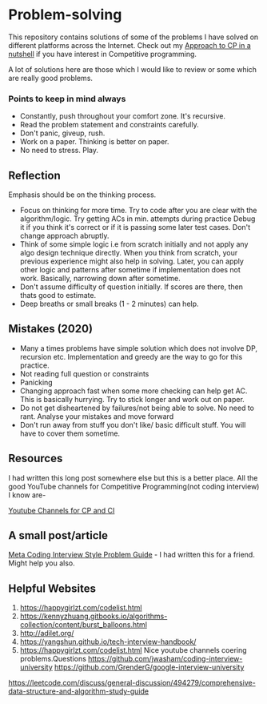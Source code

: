 # Problem-solving
This repository contains solutions of some of the problems I have solved on different platforms across the Internet.
Check out my [Approach to CP in a nutshell](https://github.com/sankalp1999/3rdSem-Data-Structures-Lab#some-thoughts---cp-related) if you have interest in Competitive programming.

A lot of solutions here are those which I would like to review or some which are really good problems.

### Points to keep in mind always
- Constantly, push throughout your comfort zone. It's recursive.
- Read the problem statement and constraints carefully. 
- Don't panic, giveup, rush.
- Work on a paper. Thinking is better on paper.
- No need to stress. Play.

## Reflection
Emphasis should be on the thinking process.
- Focus on thinking for more time. Try to code after you are clear with the algorithm/logic. Try getting ACs in min. attempts during practice 
  Debug it if you think it's correct or if it is passing some later
test cases. Don't change approach abruptly.
- Think of some simple logic i.e from scratch initially and not apply any algo design technique directly. When you think from scratch, your previous experience might also help in solving. Later, you can apply other logic and patterns after sometime if implementation does not work. Basically, narrowing down after sometime.
- Don't assume difficulty of question initially. If scores are there, then thats good to estimate.
- Deep breaths or small breaks (1 - 2 minutes) can help.




## Mistakes (2020)
- Many a times problems have simple solution which does not involve DP, recursion etc. Implementation and greedy are the way to go for this practice.
- Not reading full question or constraints
- Panicking
- Changing approach fast when some more checking can help get AC. This is basically hurrying. Try to stick longer and work out on paper.
- Do not get disheartened by failures/not being able to solve. No need to rant. Analyse your mistakes and move forward
- Don't run away from stuff you don't like/ basic difficult stuff. You will have to cover them sometime. 

## Resources

I had written this long post somewhere else but this is a better place.
All the good YouTube channels for Competitive Programming(not coding interview) I know are-

[Youtube Channels for CP and CI](YoutubeChannels.md)

## A small post/article
[Meta Coding Interview Style Problem Guide](https://docs.google.com/document/d/1Cl0PZh6MQcb9XgcmiBkUXcoY7ahi7hO5sSRqwfU16Mc/edit#) - I had written this for a friend. Might help you also.

## Helpful Websites  
1. https://happygirlzt.com/codelist.html
2. https://kennyzhuang.gitbooks.io/algorithms-collection/content/burst_balloons.html
3. http://adilet.org/
4. https://yangshun.github.io/tech-interview-handbook/
5. https://happygirlzt.com/codelist.html Nice youtube channels coering problems.Questions 
https://github.com/jwasham/coding-interview-university
https://github.com/GrenderG/google-interview-university

https://leetcode.com/discuss/general-discussion/494279/comprehensive-data-structure-and-algorithm-study-guide


